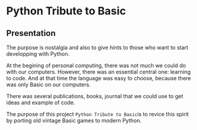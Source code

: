 # Python Tribute to Basic

## Presentation
The purpose is nostalgia and also to give hints to those who want to start developping with Python.

At the begining of personal computing, there was not much we could do with our computers. However, there was an essential central one: learning to code. And at that time the language was easy to choose, because there was only Basic on our computers. 

There was several publications, books, journal that we could use to get ideas and example of code.

The purpose of this project `Python Tribute to Basic`is to revice this spirit by porting old vintage Basic games to modern Python.

